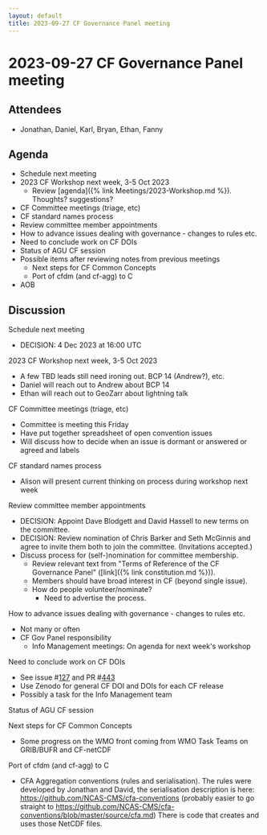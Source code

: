 ```yaml
---
layout: default
title: 2023-09-27 CF Governance Panel meeting
---
```

# 2023-09-27 CF Governance Panel meeting

## Attendees
* Jonathan, Daniel, Karl, Bryan, Ethan, Fanny

## Agenda
* Schedule next meeting
* 2023 CF Workshop next week, 3-5 Oct 2023
  * Review [agenda]({% link Meetings/2023-Workshop.md %}). Thoughts? suggestions?
* CF Committee meetings (triage, etc)
* CF standard names process
* Review committee member appointments
* How to advance issues dealing with governance - changes to rules etc.
* Need to conclude work on CF DOIs
* Status of AGU CF session
* Possible items after reviewing notes from previous meetings
  * Next steps for CF Common Concepts
  * Port of cfdm (and cf-agg) to C
* AOB

## Discussion
Schedule next meeting
* DECISION: 4 Dec 2023 at 16:00 UTC

2023 CF Workshop next week, 3-5 Oct 2023
* A few TBD leads still need ironing out. BCP 14 (Andrew?), etc.
* Daniel will reach out to Andrew about BCP 14
* Ethan will reach out to GeoZarr about lightning talk

CF Committee meetings (triage, etc)
* Committee is meeting this Friday
* Have put together spreadsheet of open convention issues
* Will discuss how to decide when an issue is dormant or answered or agreed and labels

CF standard names process
* Alison will present current thinking on process during workshop next week

Review committee member appointments
* DECISION: Appoint Dave Blodgett and David Hassell to new terms on the committee.
* DECISION: Review nomination of Chris Barker and Seth McGinnis and agree to invite them both to join the committee. (Invitations accepted.) 
* Discuss process for (self-)nomination for committee membership.
  * Review relevant text from "Terms of Reference of the CF Governance Panel" ([link]({% link constitution.md %})).
  * Members should have broad interest in CF (beyond single issue).
  * How do people volunteer/nominate?
    * Need to advertise the process.

How to advance issues dealing with governance - changes to rules etc.
* Not many or often
* CF Gov Panel responsibility
  * Info Management meetings: On agenda for next week's workshop

Need to conclude work on CF DOIs
* See issue #[127](https://github.com/cf-convention/cf-conventions/issues/127) and PR #[443](https://github.com/cf-convention/cf-conventions/pull/443)
* Use Zenodo for general CF DOI and DOIs for each CF release
* Possibly a task for the Info Management team

Status of AGU CF session

Next steps for CF Common Concepts
* Some progress on the WMO front coming from WMO Task Teams on GRIB/BUFR and CF-netCDF

Port of cfdm (and cf-agg) to C
* CFA Aggregation conventions (rules and serialisation).
  The rules were developed by Jonathan and David, the serialisation description is here: https://github.com/NCAS-CMS/cfa-conventions (probably easier to go straight to https://github.com/NCAS-CMS/cfa-conventions/blob/master/source/cfa.md)
  There is code that creates and uses those NetCDF files.
